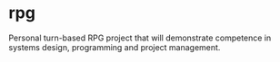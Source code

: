# rpg
Personal turn-based RPG project that will demonstrate competence in systems design, programming and project management.
